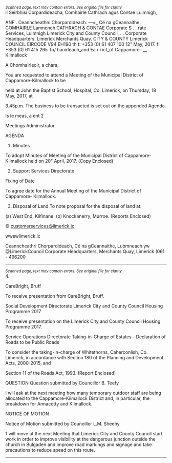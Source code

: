 *<small>Scanned page, text may contain errors. See original file for clarity</small>*  
il Seirbhisi Corpardideacha,
Comhairle Cathrach agus Contae Luimnigh,

ANF . Ceanncheathni Chorpardideach.
—=_ Cé na gCeannaithe.
COMHAIRLE Lamnench
CATHRACH & CONTAE Corporate S
. . rate Services,
Luimnigh Limerick City and County Council,
. . Corporate Headquarters.
Limerick Merchants Quay.
CITY & COUNTY Limerick
COUNCIL
EIRCODE V94 EH190
th t: +353 (0) 61 407 100
12” May, 2017. f: +353 (0) 61 415 265
To/ haoirleach_and Ea r i ict_of Cappamore- __
Kilmallock

A Chomhairleoir, a chara,

You are requested to attend a Meeting of the Municipal District of Cappamore-Kilmallock to be

held at John the Baptist School, Hospital, Co. Limerick, on Thursday, 18 May, 2017, at

3.45p.m. The business to be transacted is set out on the appended Agenda.

Is le meas,
a ent 2

Meetings Administrator.

AGENDA
1. Minutes

To adopt Minutes of Meeting of the Municipal District of Cappamore-Kilmallock held on
20" April, 2017.
(Copy Enclosed)

2. Support Services Directorate

Fixing of Date

To agree date for the Annual Meeting of the Municipal District of Cappamore-
Kilmallock.

3. Disposal of Land
To note proposal for the disposal of land at:

(a) West End, Kilfinane.
(b) Knockanerry, Murroe.
(Reports Enclosed)

© customerservices@limerick.ic

 wwewlimerick.ic

Ceanncheathri Chorpardideach, Cé na gCeannaithe, Lubmneach yw @LimerickCouncil
Corporate Headquarters, Merchants Quay, Limerick (061 - 496200

---
*<small>Scanned page, text may contain errors. See original file for clarity</small>*  
4.

CareBright, Bruff

To receive presentation from CareBright, Bruff.

Social Development Directorate
Limerick City and County Council Housing Programme 2017

To receive presentation on the Limerick City and County Council Housing Programme
2017.

Service Operations Directorate
Taking-in-Charge of Estates - Declaration of Roads to be Public Roads

To consider the taking-in-charge of Whitethorns, Caherconlish, Co. Limerick, in
accordance with Section 180 of the Planning and Development Acts, 2000-2015, and

Section 11 of the Roads Act, 1993.
(Report Enclosed)

QUESTION
Question submitted by Councillor B. Teefy

I will ask at the next meeting how many temporary outdoor staff are being allocated to the
Cappamore-Kilmallock District and, in particular, the breakdown for Annacotty and Kilmallock.

NOTICE OF MOTION

Notice of Motion submitted by Councillor L.M. Sheehy

1 will move at the next Meeting that Limerick City and County Council start work in order to
improve visibility at the dangerous junction outside the church in Bulgaden and improve road
markings and signage and take precautions to reduce speed on this route.

---
